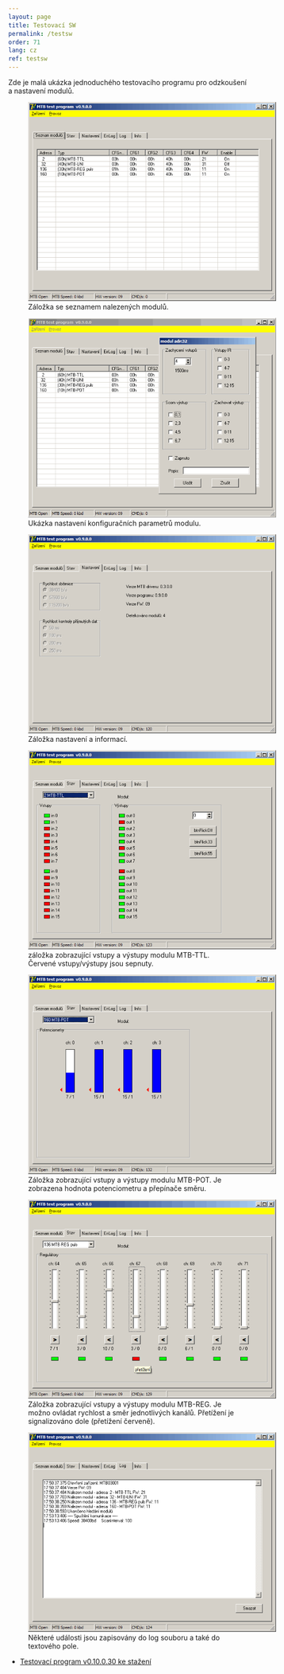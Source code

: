 ```yaml
---
layout: page
title: Testovací SW
permalink: /testsw
order: 71
lang: cz
ref: testsw
---
```


Zde je malá ukázka jednoduchého testovacího programu pro odzkoušení a nastavení
modulů.

<figure>
<img src="/assets/img/mtbtest_modules.png" style="max-width: 500px" />
<figcaption>Záložka se seznamem nalezených modulů.</figcaption>
</figure>

<figure>
<img src="/assets/img/mtbtest_module.png" style="max-width: 500px" />
<figcaption>Ukázka nastavení konfiguračních parametrů modulu.</figcaption>
</figure>

<figure>
<img src="/assets/img/mtbtest_settings.png" style="max-width: 500px" />
<figcaption>Záložka nastavení a informací.</figcaption>
</figure>

<figure>
<img src="/assets/img/mtbtest_ttl.png" style="max-width: 500px" />
<figcaption>záložka zobrazující vstupy a výstupy modulu MTB-TTL. Červené
vstupy/výstupy jsou sepnuty.</figcaption>
</figure>

<figure>
<img src="/assets/img/mtbtest_pot.png" style="max-width: 500px" />
<figcaption>Záložka zobrazující vstupy a výstupy modulu MTB-POT. Je zobrazena
hodnota potenciometru a přepínače směru.</figcaption>
</figure>

<figure>
<img src="/assets/img/mtbtest_reg.png" style="max-width: 500px" />
<figcaption>Záložka zobrazující vstupy a výstupy modulu MTB-REG. Je možno
ovládat rychlost a směr jednotlivých kanálů. Přetížení je signalizováno dole
(přetížení červeně).</figcaption>
</figure>

<figure>
<img src="/assets/img/mtbtest_log.png" style="max-width: 500px" />
<figcaption>Některé události jsou zapisovány do log souboru a také do textového
pole.</figcaption>
</figure>

* [Testovací program v0.10.0.30 ke stažení](/assets/mtbtest010030.zip)
